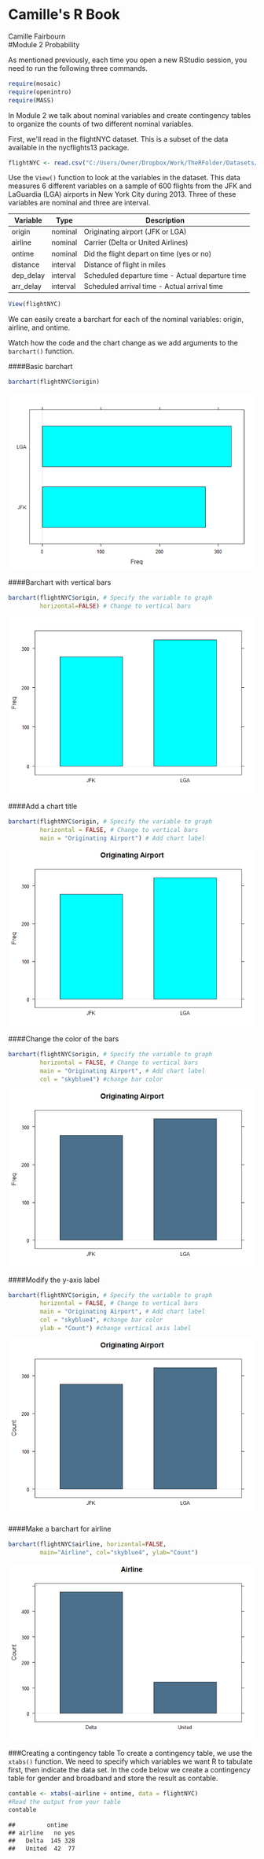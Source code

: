 # Camille's R Book
Camille Fairbourn  
#Module 2 Probability

As mentioned previously, each time you open a new RStudio session, you need to run the following three commands.


```r
require(mosaic)
require(openintro)
require(MASS)
```

In Module 2 we talk about nominal variables and create contingency tables to organize the counts of two different nominal variables.

First, we'll read in the flightNYC dataset. This is a subset of the data available in the nycflights13 package.

```r
flightNYC <- read.csv("C:/Users/Owner/Dropbox/Work/TheRFolder/Datasets/16-Fall/flightNYC.csv")
```

Use the `View()` function to look at the variables in the dataset. This data measures 6 different variables on a sample of 600 flights from the JFK and LaGuardia (LGA) airports in New York City during 2013. Three of these variables are nominal and three are interval.

Variable  | Type     | Description
----------|----------|-------------
origin    | nominal  | Originating airport (JFK or LGA)
airline   | nominal  | Carrier (Delta or United Airlines)
ontime    | nominal  | Did the flight depart on time (yes or no)
distance  | interval | Distance of flight in miles
dep_delay | interval | Scheduled departure time - Actual departure time
arr_delay | interval | Scheduled arrival time - Actual arrival time


```r
View(flightNYC)
```

We can easily create a barchart for each of the nominal variables: origin, airline, and ontime.

Watch how the code and the chart change as we add arguments to the `barchart()` function.

####Basic barchart

```r
barchart(flightNYC$origin)
```

![](Module02_files/figure-html/unnamed-chunk-4-1.png)<!-- -->

####Barchart with vertical bars

```r
barchart(flightNYC$origin, # Specify the variable to graph
         horizontal=FALSE) # Change to vertical bars
```

![](Module02_files/figure-html/unnamed-chunk-5-1.png)<!-- -->

####Add a chart title

```r
barchart(flightNYC$origin, # Specify the variable to graph
         horizontal = FALSE, # Change to vertical bars
         main = "Originating Airport") # Add chart label
```

![](Module02_files/figure-html/unnamed-chunk-6-1.png)<!-- -->

####Change the color of the bars

```r
barchart(flightNYC$origin, # Specify the variable to graph
         horizontal = FALSE, # Change to vertical bars
         main = "Originating Airport", # Add chart label
         col = "skyblue4") #change bar color
```

![](Module02_files/figure-html/unnamed-chunk-7-1.png)<!-- -->

####Modify the y-axis label

```r
barchart(flightNYC$origin, # Specify the variable to graph
         horizontal = FALSE, # Change to vertical bars
         main = "Originating Airport", # Add chart label
         col = "skyblue4", #change bar color 
         ylab = "Count") #change vertical axis label
```

![](Module02_files/figure-html/unnamed-chunk-8-1.png)<!-- -->

####Make a barchart for airline

```r
barchart(flightNYC$airline, horizontal=FALSE, 
         main="Airline", col="skyblue4", ylab="Count")
```

![](Module02_files/figure-html/unnamed-chunk-9-1.png)<!-- -->

###Creating a contingency table
To create a contingency table, we use the `xtabs()` function. We need to specify which variables we want R to tabulate first, then indicate the data set. In the code below we create a contingency table for gender and broadband and store the result as contable.

```r
contable <- xtabs(~airline + ontime, data = flightNYC)
#Read the output from your table
contable
```

```
##         ontime
## airline   no yes
##   Delta  145 328
##   United  42  77
```
